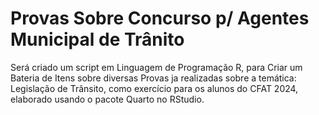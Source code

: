 # Provas Sobre Concurso p/ Agentes Municipal de Trânito
Será criado um script em Linguagem de Programação R, para Criar um Bateria de Itens sobre diversas Provas ja realizadas sobre a temática: Legislação de Trânsito, como exercício para os alunos do CFAT 2024, elaborado usando o pacote Quarto no RStudio. 
